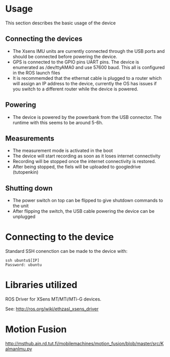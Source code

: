 
# Usage
This section describes the basic usage of the device

## Connecting the devices
* The Xsens IMU units are currently connected through the USB ports and should be connected before powering the device.
* GPS is connected to the GPIO pins UART pins. The device is enumerated as /dev/ttyAMA0 and use 57600 baud. This all is configured in the ROS launch files
* It is recommemded that the ethernat cable is plugged to a router which will assign an IP address to the device, currently the OS has issues if you switch to a different router while the device is powered.

## Powering
* The device is powered by the powerbank from the USB connector. The runtime with this seems to be around 5-6h.

## Measurements
* The measurement mode is activated in the boot
* The device will start recording as soon as it loses internet connectivity
* Recording will be stopped once the internet connectivity is restored.
* After being stopped, the fiels will be uploaded to googledrive (tutopenkin)

## Shutting down
* The power switch on top can be flipped to give shutdown commands to the unit
* After flipping the switch, the USB cable powering the device can be unplugged

# Connecting to the device
Standard SSH conenction can be made to the device with:
    
    ssh ubuntu$[IP]
    Password: ubuntu


# Libraries utilized

ROS Driver for XSens MT/MTi/MTi-G devices.

See: http://ros.org/wiki/ethzasl_xsens_driver

# Motion Fusion

http://msthub.ain.rd.tut.fi/mobilemachines/motion_fusion/blob/master/src/KalmanImu.py